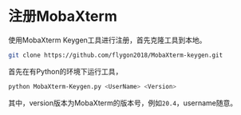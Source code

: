 # 注册MobaXterm

使用MobaXterm Keygen工具进行注册，首先克隆工具到本地。

```bash
git clone https://github.com/flygon2018/MobaXterm-keygen.git
```

首先在有Python的环境下运行工具，

```bash
python MobaXterm-Keygen.py <UserName> <Version>
```

其中，version版本为MobaXterm的版本号，例如`20.4`，username随意。